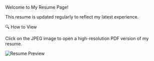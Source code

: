Welcome to My Resume Page! 

This resume is updated regularly to reflect my latest experience.  

🔍 How to View  

Click on the JPEG image to open a high-resolution PDF version of my resume.  

![Resume Preview](images/)
